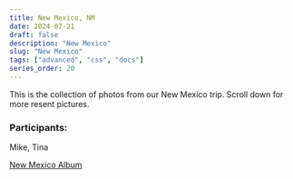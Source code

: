 ```yaml
---
title: New Mexico, NM
date: 2024-07-21
draft: false
description: "New Mexico"
slug: "New Mexico"
tags: ["advanced", "css", "docs"]
series_order: 20
---
```


This is the collection of photos from our New Mexico trip. Scroll down for more resent pictures.

### Participants:
Mike, Tina

[New Mexico Album](https://photos.app.goo.gl/VPYjU8Mf7vSweZgcA)
